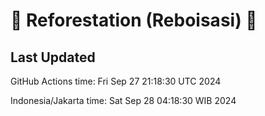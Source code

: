 
# 🌳 Reforestation (Reboisasi) 🌲

## Last Updated

GitHub Actions time: Fri Sep 27 21:18:30 UTC 2024

Indonesia/Jakarta time: Sat Sep 28 04:18:30 WIB 2024
